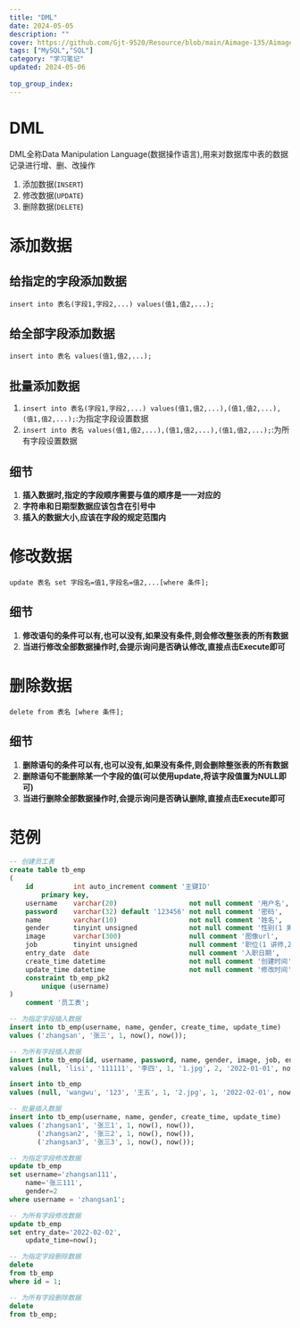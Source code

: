 ```yaml
---
title: "DML"
date: 2024-05-05
description: ""
cover: https://github.com/Gjt-9520/Resource/blob/main/Aimage-135/Aimage7.jpg?raw=true
tags: ["MySQL","SQL"]
category: "学习笔记"
updated: 2024-05-06
 
top_group_index: 
---
```


# DML

DML全称Data Manipulation Language(数据操作语言),用来对数据库中表的数据记录进行增、删、改操作

1. 添加数据(`INSERT`)
2. 修改数据(`UPDATE`)
3. 删除数据(`DELETE`)

# 添加数据  

## 给指定的字段添加数据

`insert into 表名(字段1,字段2,...) values(值1,值2,...);`

## 给全部字段添加数据

`insert into 表名 values(值1,值2,...);`

## 批量添加数据

1. `insert into 表名(字段1,字段2,...) values(值1,值2,...),(值1,值2,...),(值1,值2,...);`:为指定字段设置数据
2. `insert into 表名 values(值1,值2,...),(值1,值2,...),(值1,值2,...);`:为所有字段设置数据

## 细节

1. **插入数据时,指定的字段顺序需要与值的顺序是一一对应的**        
2. **字符串和日期型数据应该包含在引号中**           
3. **插入的数据大小,应该在字段的规定范围内**     

# 修改数据

`update 表名 set 字段名=值1,字段名=值2,...[where 条件];`

## 细节

1. **修改语句的条件可以有,也可以没有,如果没有条件,则会修改整张表的所有数据**
2. **当进行修改全部数据操作时,会提示询问是否确认修改,直接点击Execute即可**

# 删除数据

`delete from 表名 [where 条件];`

## 细节 

1. **删除语句的条件可以有,也可以没有,如果没有条件,则会删除整张表的所有数据**
2. **删除语句不能删除某一个字段的值(可以使用update,将该字段值置为NULL即可)**
3. **当进行删除全部数据操作时,会提示询问是否确认删除,直接点击Execute即可**

# 范例

```sql
-- 创建员工表
create table tb_emp
(
    id          int auto_increment comment '主键ID'
        primary key,
    username    varchar(20)                  not null comment '用户名',
    password    varchar(32) default '123456' not null comment '密码',
    name        varchar(10)                  not null comment '姓名',
    gender      tinyint unsigned             not null comment '性别(1 男,2 女)',
    image       varchar(300)                 null comment '图像url',
    job         tinyint unsigned             null comment '职位(1 讲师,2 班主任,3 就业指导)',
    entry_date  date                         null comment '入职日期',
    create_time datetime                     not null comment '创建时间',
    update_time datetime                     not null comment '修改时间',
    constraint tb_emp_pk2
        unique (username)
)
    comment '员工表';

-- 为指定字段插入数据
insert into tb_emp(username, name, gender, create_time, update_time)
values ('zhangsan', '张三', 1, now(), now());

-- 为所有字段插入数据
insert into tb_emp(id, username, password, name, gender, image, job, entry_date, create_time, update_time)
values (null, 'lisi', '111111', '李四', 1, '1.jpg', 2, '2022-01-01', now(), now());

insert into tb_emp
values (null, 'wangwu', '123', '王五', 1, '2.jpg', 1, '2022-02-01', now(), now());

-- 批量插入数据
insert into tb_emp(username, name, gender, create_time, update_time)
values ('zhangsan1', '张三1', 1, now(), now()),
       ('zhangsan2', '张三2', 1, now(), now()),
       ('zhangsan3', '张三3', 1, now(), now());

-- 为指定字段修改数据
update tb_emp
set username='zhangsan111',
    name='张三111',
    gender=2
where username = 'zhangsan1';

-- 为所有字段修改数据
update tb_emp
set entry_date='2022-02-02',
    update_time=now();

-- 为指定字段删除数据
delete
from tb_emp
where id = 1;

-- 为所有字段删除数据
delete
from tb_emp;
```